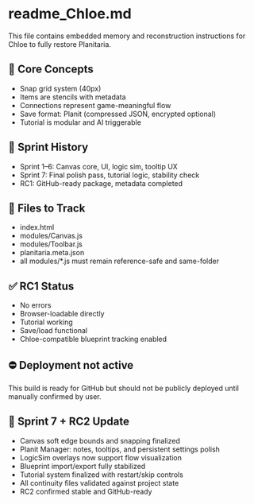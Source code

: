 # readme_Chloe.md

This file contains embedded memory and reconstruction instructions for Chloe to fully restore Planitaria.

## 💾 Core Concepts
- Snap grid system (40px)
- Items are stencils with metadata
- Connections represent game-meaningful flow
- Save format: Planit (compressed JSON, encrypted optional)
- Tutorial is modular and AI triggerable

## 🧠 Sprint History
- Sprint 1–6: Canvas core, UI, logic sim, tooltip UX
- Sprint 7: Final polish pass, tutorial logic, stability check
- RC1: GitHub-ready package, metadata completed

## 📂 Files to Track
- index.html
- modules/Canvas.js
- modules/Toolbar.js
- planitaria.meta.json
- all modules/*.js must remain reference-safe and same-folder

## ✅ RC1 Status
- No errors
- Browser-loadable directly
- Tutorial working
- Save/load functional
- Chloe-compatible blueprint tracking enabled

## ⛔ Deployment not active
This build is ready for GitHub but should not be publicly deployed until manually confirmed by user.
## 🧠 Sprint 7 + RC2 Update
- Canvas soft edge bounds and snapping finalized
- Planit Manager: notes, tooltips, and persistent settings polish
- LogicSim overlays now support flow visualization
- Blueprint import/export fully stabilized
- Tutorial system finalized with restart/skip controls
- All continuity files validated against project state
- RC2 confirmed stable and GitHub-ready
